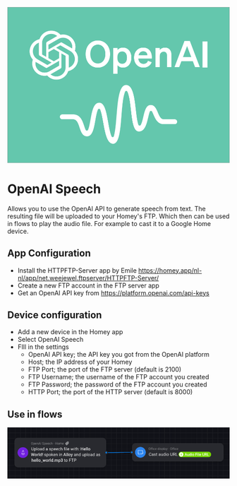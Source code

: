 ![logo.png](assets/images/xlarge.png)

# OpenAI Speech

Allows you to use the OpenAI API to generate speech from text. The resulting file will be uploaded to your Homey's FTP.
Which then can be used in flows to play the audio file. For example to cast it to a Google Home device.

## App Configuration
- Install the HTTPFTP-Server app by Emile https://homey.app/nl-nl/app/net.weejewel.ftpserver/HTTPFTP-Server/
- Create a new FTP account in the FTP server app
- Get an OpenAI API key from https://platform.openai.com/api-keys 

## Device configuration
- Add a new device in the Homey app
- Select OpenAI Speech
- FIll in the settings
  - OpenAI API key; the API key you got from the OpenAI platform
  - Host; the IP address of your Homey
  - FTP Port; the port of the FTP server (default is 2100)
  - FTP Username; the username of the FTP account you created
  - FTP Password; the password of the FTP account you created
  - HTTP Port; the port of the HTTP server (default is 8000)

## Use in flows

![example_flow.png](docs/example_flow.png)
